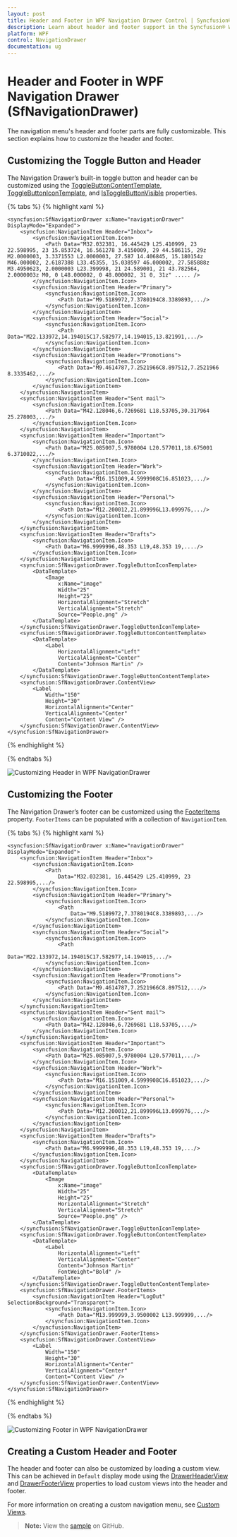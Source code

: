 ```yaml
---
layout: post
title: Header and Footer in WPF Navigation Drawer Control | Syncfusion®
description: Learn about header and footer support in the Syncfusion® WPF Navigation Drawer (SfNavigationDrawer) control.
platform: WPF
control: NavigationDrawer
documentation: ug
---
```


# Header and Footer in WPF Navigation Drawer (SfNavigationDrawer)

The navigation menu's header and footer parts are fully customizable. This section explains how to customize the header and footer.

## Customizing the Toggle Button and Header

The Navigation Drawer’s built-in toggle button and header can be customized using the [ToggleButtonContentTemplate](https://help.syncfusion.com/cr/wpf/Syncfusion.UI.Xaml.NavigationDrawer.SfNavigationDrawer.html#Syncfusion_UI_Xaml_NavigationDrawer_SfNavigationDrawer_ToggleButtonContentTemplate), [ToggleButtonIconTemplate](https://help.syncfusion.com/cr/wpf/Syncfusion.UI.Xaml.NavigationDrawer.SfNavigationDrawer.html#Syncfusion_UI_Xaml_NavigationDrawer_SfNavigationDrawer_ToggleButtonIconTemplate), and [IsToggleButtonVisible](https://help.syncfusion.com/cr/wpf/Syncfusion.UI.Xaml.NavigationDrawer.SfNavigationDrawer.html#Syncfusion_UI_Xaml_NavigationDrawer_SfNavigationDrawer_IsToggleButtonVisible) properties.

{% tabs %}
{% highlight xaml %}

    <syncfusion:SfNavigationDrawer x:Name="navigationDrawer" DisplayMode="Expanded">
        <syncfusion:NavigationItem Header="Inbox">
            <syncfusion:NavigationItem.Icon>
                <Path Data="M32.032381, 16.445429 L25.410999, 23 22.598995, 23 15.853724, 16.561278 3.4150009, 29 44.586115, 29z M2.0000003, 3.3371553 L2.0000003, 27.587 14.406845, 15.180154z M46.000002, 2.6187388 L33.45355, 15.038597 46.000002, 27.585888z M3.4950623, 2.0000003 L23.399998, 21 24.589001, 21 43.782564, 2.0000003z M0, 0 L48.000002, 0 48.000002, 31 0, 31z" ..... />
            </syncfusion:NavigationItem.Icon>
            <syncfusion:NavigationItem Header="Primary">
                <syncfusion:NavigationItem.Icon>
                    <Path Data="M9.5189972,7.3780194C8.3389893,.../>
                </syncfusion:NavigationItem.Icon>
            </syncfusion:NavigationItem>
            <syncfusion:NavigationItem Header="Social">
                <syncfusion:NavigationItem.Icon>
                    <Path Data="M22.133972,14.194015C17.582977,14.194015,13.821991,.../>
                </syncfusion:NavigationItem.Icon>
            </syncfusion:NavigationItem>
            <syncfusion:NavigationItem Header="Promotions">
                <syncfusion:NavigationItem.Icon>
                    <Path Data="M9.4614787,7.2521966C8.897512,7.2521966 8.3335462,.../>
                </syncfusion:NavigationItem.Icon>
            </syncfusion:NavigationItem>
        </syncfusion:NavigationItem>
        <syncfusion:NavigationItem Header="Sent mail">
            <syncfusion:NavigationItem.Icon>
                <Path Data="M42.128046,6.7269681 L18.53705,30.317964 25.278003,.../>
            </syncfusion:NavigationItem.Icon>
        </syncfusion:NavigationItem>
        <syncfusion:NavigationItem Header="Important">
            <syncfusion:NavigationItem.Icon>
                <Path Data="M25.085007,5.9780004 L20.577011,18.675001 6.3710022,.../>
            </syncfusion:NavigationItem.Icon>
            <syncfusion:NavigationItem Header="Work">
                <syncfusion:NavigationItem.Icon>
                    <Path Data="M16.151009,4.5999908C16.851023,.../>
                </syncfusion:NavigationItem.Icon>
            </syncfusion:NavigationItem>
            <syncfusion:NavigationItem Header="Personal">
                <syncfusion:NavigationItem.Icon>
                    <Path Data="M12.200012,21.899996L13.099976,.../>
                </syncfusion:NavigationItem.Icon>
            </syncfusion:NavigationItem>
        </syncfusion:NavigationItem>
        <syncfusion:NavigationItem Header="Drafts">
            <syncfusion:NavigationItem.Icon>
                <Path Data="M6.9999996,48.353 L19,48.353 19,..../>
            </syncfusion:NavigationItem.Icon>
        </syncfusion:NavigationItem>
        <syncfusion:SfNavigationDrawer.ToggleButtonIconTemplate>
            <DataTemplate>
                <Image
                    x:Name="image"
                    Width="25"
                    Height="25"
                    HorizontalAlignment="Stretch"
                    VerticalAlignment="Stretch"
                    Source="People.png" />
            </DataTemplate>
        </syncfusion:SfNavigationDrawer.ToggleButtonIconTemplate>
        <syncfusion:SfNavigationDrawer.ToggleButtonContentTemplate>
            <DataTemplate>
                <Label
                    HorizontalAlignment="Left"
                    VerticalAlignment="Center"
                    Content="Johnson Martin" />
            </DataTemplate>
        </syncfusion:SfNavigationDrawer.ToggleButtonContentTemplate>
        <syncfusion:SfNavigationDrawer.ContentView>
            <Label
                Width="150"
                Height="30"
                HorizontalAlignment="Center"
                VerticalAlignment="Center"
                Content="Content View" />
        </syncfusion:SfNavigationDrawer.ContentView>
    </syncfusion:SfNavigationDrawer>

{% endhighlight %}

{% endtabs %}

![Customizing Header in WPF NavigationDrawer](Header_and_Footer_images/wpf-navigation-drawer-header-customization.png)

## Customizing the Footer

The Navigation Drawer’s footer can be customized using the [FooterItems](https://help.syncfusion.com/cr/wpf/Syncfusion.UI.Xaml.NavigationDrawer.SfNavigationDrawer.html#Syncfusion_UI_Xaml_NavigationDrawer_SfNavigationDrawer_FooterItems) property. `FooterItems` can be populated with a collection of `NavigationItem`.

{% tabs %}
{% highlight xaml %}

    <syncfusion:SfNavigationDrawer x:Name="navigationDrawer" DisplayMode="Expanded">
        <syncfusion:NavigationItem Header="Inbox">
            <syncfusion:NavigationItem.Icon>
                <Path
                    Data="M32.032381, 16.445429 L25.410999, 23 22.598995,.../>
            </syncfusion:NavigationItem.Icon>
            <syncfusion:NavigationItem Header="Primary">
                <syncfusion:NavigationItem.Icon>
                    <Path
                        Data="M9.5189972,7.3780194C8.3389893,.../>
                </syncfusion:NavigationItem.Icon>
            </syncfusion:NavigationItem>
            <syncfusion:NavigationItem Header="Social">
                <syncfusion:NavigationItem.Icon>
                    <Path
                        Data="M22.133972,14.194015C17.582977,14.194015,.../>
                </syncfusion:NavigationItem.Icon>
            </syncfusion:NavigationItem>
            <syncfusion:NavigationItem Header="Promotions">
                <syncfusion:NavigationItem.Icon>
                    <Path Data="M9.4614787,7.2521966C8.897512,.../>
                </syncfusion:NavigationItem.Icon>
            </syncfusion:NavigationItem>
        </syncfusion:NavigationItem>
        <syncfusion:NavigationItem Header="Sent mail">
            <syncfusion:NavigationItem.Icon>
                <Path Data="M42.128046,6.7269681 L18.53705,.../>
            </syncfusion:NavigationItem.Icon>
        </syncfusion:NavigationItem>
        <syncfusion:NavigationItem Header="Important">
            <syncfusion:NavigationItem.Icon>
                <Path Data="M25.085007,5.9780004 L20.577011,.../>
            </syncfusion:NavigationItem.Icon>
            <syncfusion:NavigationItem Header="Work">
                <syncfusion:NavigationItem.Icon>
                    <Path Data="M16.151009,4.5999908C16.851023,.../>
                </syncfusion:NavigationItem.Icon>
            </syncfusion:NavigationItem>
            <syncfusion:NavigationItem Header="Personal">
                <syncfusion:NavigationItem.Icon>
                    <Path Data="M12.200012,21.899996L13.099976,.../>
                </syncfusion:NavigationItem.Icon>
            </syncfusion:NavigationItem>
        </syncfusion:NavigationItem>
        <syncfusion:NavigationItem Header="Drafts">
            <syncfusion:NavigationItem.Icon>
                <Path Data="M6.9999996,48.353 L19,48.353 19,.../>
            </syncfusion:NavigationItem.Icon>
        </syncfusion:NavigationItem>
        <syncfusion:SfNavigationDrawer.ToggleButtonIconTemplate>
            <DataTemplate>
                <Image
                    x:Name="image"
                    Width="25"
                    Height="25"
                    HorizontalAlignment="Stretch"
                    VerticalAlignment="Stretch"
                    Source="People.png" />
            </DataTemplate>
        </syncfusion:SfNavigationDrawer.ToggleButtonIconTemplate>
        <syncfusion:SfNavigationDrawer.ToggleButtonContentTemplate>
            <DataTemplate>
                <Label 
                    HorizontalAlignment="Left"
                    VerticalAlignment="Center"
                    Content="Johnson Martin"
                    FontWeight="Bold" />
            </DataTemplate>
        </syncfusion:SfNavigationDrawer.ToggleButtonContentTemplate>
        <syncfusion:SfNavigationDrawer.FooterItems>
            <syncfusion:NavigationItem Header="LogOut" SelectionBackground="Transparent">
                <syncfusion:NavigationItem.Icon>
                    <Path Data="M13.999999,3.9500002 L13.999999,.../>
                </syncfusion:NavigationItem.Icon>
            </syncfusion:NavigationItem>
        </syncfusion:SfNavigationDrawer.FooterItems>
        <syncfusion:SfNavigationDrawer.ContentView>
            <Label
                Width="150"
                Height="30"
                HorizontalAlignment="Center"
                VerticalAlignment="Center"
                Content="Content View" />
        </syncfusion:SfNavigationDrawer.ContentView>
    </syncfusion:SfNavigationDrawer>

{% endhighlight %}

{% endtabs %}

![Customizing Footer in WPF NavigationDrawer](Header_and_Footer_images/wpf-navigation-drawer-footer-customization.png)

## Creating a Custom Header and Footer

The header and footer can also be customized by loading a custom view. This can be achieved in `Default` display mode using the [DrawerHeaderView](https://help.syncfusion.com/cr/wpf/Syncfusion.UI.Xaml.NavigationDrawer.SfNavigationDrawer.html#Syncfusion_UI_Xaml_NavigationDrawer_SfNavigationDrawer_DrawerHeaderView) and [DrawerFooterView](https://help.syncfusion.com/cr/wpf/Syncfusion.UI.Xaml.NavigationDrawer.SfNavigationDrawer.html#Syncfusion_UI_Xaml_NavigationDrawer_SfNavigationDrawer_DrawerFooterView) properties to load custom views into the header and footer.

For more information on creating a custom navigation menu, see [Custom Views](https://help.syncfusion.com/wpf/navigation-drawer/custom-views).
> **Note:** View the [sample](https://github.com/SyncfusionExamples/wpf-sfnavigationdrawer-samples/tree/main/Header_and_Footer) on GitHub.
